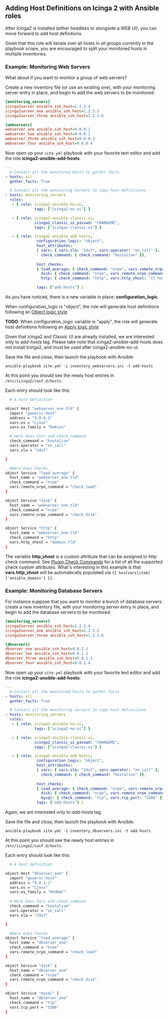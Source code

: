 ## Adding Host Definitions on Icinga 2 with Ansible roles

After Icinga2 is installed (either headless or alongside a WEB UI), you can move forward to add host definitions.

Given that this role will iterate over all hosts in all groups currently in the playbook scope, you are encouraged to split your monitored hosts in multiple inventories.

### Example: Monitoring Web Servers

What about if you want to monitor a group of web servers?

Create a new inventory file (or use an existing one), with your monitoring server entry in place, and begin to add the web servers to be monitored:

```ini
[monitoring_servers]
icinga2server ansible_ssh_host=1.2.3.4
icinga2server_one ansible_ssh_host=1.2.3.5
icinga2server_three ansible_ssh_host=1.2.3.6

[webservers]
webserver_one ansible_ssh_host=9.0.0.1
webserver_two ansible_ssh_host=9.0.0.2
webserver_three ansible_ssh_host=9.0.0.3
webserver_four ansible_ssh_host=9.0.0.4
```

Now open up your `site.yml` playbook with your favorite text editor and add the role **icinga2-ansible-add-hosts**:

```yaml
---
  # Contact all the monitored hosts to gather facts
- hosts: all
  gather_facts: True

  # Contact all the monitoring servers to copy host definitions
- hosts: monitoring_servers
  roles:
   - { role: icinga2-ansible-no-ui,
             tags: ["icinga2-no-ui"] }

   - { role: icinga2-ansible-classic-ui,
             icinga2_classic_ui_passwd: "CHANGEME",
             tags: ["icinga2-classic-ui"] }

   - { role: icinga2-ansible-add-hosts,
              configuration_logic: "object",
              host_attributes:
              { vars: { vars.sla: "24x7", vars.operator: "on_call" },
                check_command: { check_command: "hostalive" }},
        
              host_checks:
              { load_average: { check_command: "nrpe", vars.remote_nrpe_command: "check_load" },
                disk: { check_command: "nrpe", vars.remote_nrpe_command: "check_disk" },
                http: { check_command: "http", vars.http_vhost: "{{ hostvars[item]['ansible_domain'] }}" }},

              tags: ["add-hosts"] }
```

As you have noticed, there is a new variable in place: **configuration_logic**.

When configuration_logic is "object", the role will generate host definitions following an [Object logic style](http://docs.icinga.org/icinga2/latest/doc/module/icinga2/toc#!/icinga2/latest/doc/module/icinga2/chapter/monitoring-basics#configuration-best-practice)
 
**TODO**: When configuration_logic variable is "apply", the role will generate host definitions following an [Apply logic style](http://docs.icinga.org/icinga2/latest/doc/module/icinga2/toc#!/icinga2/latest/doc/module/icinga2/chapter/monitoring-basics#using-apply)

Given that icinga2 and Classic UI are already installed, we are interested only to _add-hosts_ tag. Please take note that icinga2-ansible-add-hosts does not install Icinga2, and must be used after icinga2-ansible-no-ui.

Save the file and close, then launch the playbook with Ansible:

`ansible-playbook site.yml -i inventory_webservers.ini -t add-hosts`

At this point you should see the newly host entries in `/etc/icinga2/conf.d/hosts`.

Each entry should look like this:

```bash
  # A host definition

object Host "webserver_one.tld" {
  import "generic-host"
  address = "9.0.0.1"
  vars.os = "Linux"
  vars.os_family = "Debian"

  # Here Goes Vars and check_command
  check_command = "hostalive"
  vars.operator = "on_call"
  vars.sla = "24x7"

}

  #Here Goes Checks
object Service "load_average" {
  host_name = "webserver_one.tld"
  check_command = "nrpe"
  vars.remote_nrpe_command = "check_load"
}

object Service "disk" {
  host_name = "webserver_one.tld"
  check_command = "nrpe"
  vars.remote_nrpe_command = "check_disk"
}

object Service "http" {
  host_name = "webserver_one.tld"
  check_command = "http"
  vars.http_vhost = "domain.tld"
}
```

The variable **http_vhost** is a custom attribute that can be assigned to http check command. See [Plugin Check Commands](http://docs.icinga.org/icinga2/latest/doc/module/icinga2/toc#!/icinga2/latest/doc/module/icinga2/chapter/configuring-icinga2#plugin-check-commands) for a list of all the supported check custom attributes. What's interesting in this example is that **vars.http_vhost** will be automatically populated via `{{ hostvars[item]['ansible_domain'] }}`.

### Example: Monitoring Database Servers

For instance suppose that you want to monitor a bunch of database servers: create a new inventory file, with your monitoring server entry in place, and begin to add the database servers to be monitored:

```ini
[monitoring_servers]
icinga2server ansible_ssh_host=1.2.3.4
icinga2server_one ansible_ssh_host=1.2.3.5
icinga2server_three ansible_ssh_host=1.2.3.6

[dbservers]
dbserver_one ansible_ssh_host=9.0.1.1
dbserver_two ansible_ssh_host=9.0.1.2
dbserver_three ansible_ssh_host=9.0.1.3
dbserver_four ansible_ssh_host=9.0.1.4
```

Now open up your `site.yml` playbook with your favorite text editor and add the role **icinga2-ansible-add-hosts**:

```yaml
---
  # Contact all the monitored hosts to gather facts
- hosts: all
  gather_facts: True

  # Contact all the monitoring servers to copy host definitions
- hosts: monitoring_servers
  roles:
   - { role: icinga2-ansible-no-ui,
             tags: ["icinga2-no-ui"] }

   - { role: icinga2-ansible-classic-ui,
             icinga2_classic_ui_passwd: "CHANGEME",
             tags: ["icinga2-classic-ui"] }

   - { role: icinga2-ansible-add-hosts,
              configuration_logic: "object",
              host_attributes:
              { vars: { vars.sla: "24x7", vars.operator: "on_call" },
                check_command: { check_command: "hostalive" }},
        
              host_checks:
              { load_average: { check_command: "nrpe", vars.remote_nrpe_command: "check_load" },
                disk: { check_command: "nrpe", vars.remote_nrpe_command: "check_disk" },
                mysql: { check_command: "tcp", vars.tcp_port: "3306" }},
              tags: ["add-hosts"] }
```

Again, we are interested only to _add-hosts_ tag.

Save the file and close, then launch the playbook with Ansible:

`ansible-playbook site.yml -i inventory_dbservers.ini -t add-hosts`

At this point you should see the newly host entries in `/etc/icinga2/conf.d/hosts`.

Each entry should look like this:

```bash
  # A host definition

object Host "dbserver_one" {
  import "generic-host"
  address = "9.0.1.1"
  vars.os = "Linux"
  vars.os_family = "RedHat"
  
  # Here Goes Vars and check_command
  check_command = "hostalive"
  vars.operator = "on_call"
  vars.sla = "24x7"

}

  #Here Goes Checks
object Service "load_average" {
  host_name = "dbserver_one"
  check_command = "nrpe"
  vars.remote_nrpe_command = "check_load"
}

object Service "disk" {
  host_name = "dbserver_one"
  check_command = "nrpe"
  vars.remote_nrpe_command = "check_disk"
}

object Service "mysql" {
  host_name = "dbserver_one"
  check_command = "tcp"
  vars.tcp_port = "3306"
}
```
